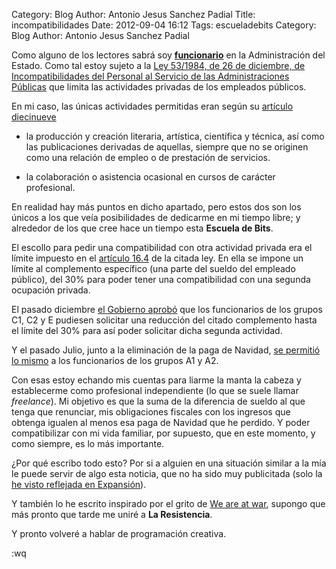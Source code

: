 Category: Blog
Author: Antonio Jesus Sanchez Padial
Title: incompatibilidades
Date: 2012-09-04 16:12
Tags: escueladebits
Category: Blog
Author: Antonio Jesus Sanchez Padial

Como alguno de los lectores sabrá soy [**funcionario**](http://www.cchs.csic.es/personal/antonio.spadial) en la Administración del Estado. Como tal estoy sujeto a la [Ley 53/1984, de 26 de diciembre, de Incompatibilidades del Personal al Servicio de las Administraciones Públicas](http://www.boe.es/buscar/act.php?id=BOE-A-1985-151) que limita las actividades privadas de los empleados públicos.

<!-- more -->

En mi caso, las únicas actividades permitidas eran según su [artículo diecinueve](http://www.boe.es/buscar/act.php?id=BOE-A-1985-151&tn=1&p=20110602#adiecinueve)

* la producción y creación literaria, artística, científica y técnica, así como las publicaciones derivadas de aquellas, siempre que no se originen como una relación de empleo o de prestación de servicios.

* la colaboración o asistencia ocasional en cursos de carácter profesional.

En realidad hay más puntos en dicho apartado, pero estos dos son los únicos a los que veía posibilidades de dedicarme en mi tiempo libre; y alrededor de los que cree hace un tiempo esta **Escuela de Bits**.

El escollo para pedir una compatibilidad con otra actividad privada era el límite impuesto en el [artículo 16.4](http://www.boe.es/buscar/act.php?id=BOE-A-1985-151&tn=1&p=20110602#adieciseis) de la citada ley. En ella se impone un límite al complemento específico (una parte del sueldo del empleado público), del 30% para poder tener una compatibilidad con una segunda ocupación privada.

El pasado diciembre [el Gobierno aprobó](http://www.boe.es/buscar/doc.php?id=BOE-A-2011-20032) que los funcionarios de los grupos C1, C2 y E pudiesen solicitar una reducción del citado complemento hasta el límite del 30% para así poder solicitar dicha segunda actividad.

Y el pasado Julio, junto a la eliminación de la paga de Navidad, [se permitió lo mismo](http://www.boe.es/buscar/act.php?id=BOE-A-2012-9364&tn=1&p=20120825#daquinta) a los funcionarios de los grupos A1 y A2.

Con esas estoy echando mis cuentas para liarme la manta la cabeza y establecerme como profesional independiente (lo que se suele llamar *freelance*). Mi objetivo es que la suma de la diferencia de sueldo al que tenga que renunciar, mis obligaciones fiscales con los ingresos que obtenga igualen al menos esa paga de Navidad que he perdido. Y poder compatibilizar con mi vida familiar, por supuesto, que en este momento, y como siempre, es lo más importante.

¿Por qué escribo todo esto? Por si a alguien en una situación similar a la mía le puede servir de algo esta noticia, que no ha sido muy publicitada (solo la [he visto reflejada en Expansión](http://www.expansion.com/2012/08/06/economia/1344287298.html)).

Y también lo he escrito inspirado por el grito de [We are at war](http://www.bonillaware.com/weareatwar), supongo que más pronto que tarde me uniré a **La Resistencia**.

Y pronto volveré a hablar de programación creativa.

:wq
